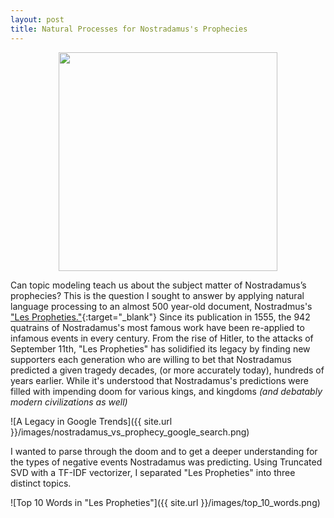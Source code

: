 ```yaml
---
layout: post
title: Natural Processes for Nostradamus's Prophecies
---
```


<center><img src="https://ct101.us/wp-content/uploads/2014/09/Nostradamus2.gif" width="350" height="350"></center>

Can topic modeling teach us about the subject matter of Nostradamus’s prophecies? This is the question I sought to answer by applying natural language processing to an almost 500 year-old document, Nostradmus's ["Les Propheties."](https://www.sacred-texts.com/nos/index.htm){:target="_blank"} Since its publication in 1555, the 942 quatrains of Nostradamus's most famous work have been re-applied to infamous events in every century. From the rise of Hitler, to the attacks of September 11th, "Les Propheties" has solidified its legacy by finding new supporters each generation who are willing to bet that Nostradamus predicted a given tragedy decades, (or more accurately today), hundreds of years earlier. While it's understood that Nostradamus's predictions were filled with impending doom for various kings, and kingdoms *(and debatably modern civilizations as well)*

![A Legacy in Google Trends]({{ site.url }}/images/nostradamus_vs_prophecy_google_search.png)

I wanted to parse through the doom and to get a deeper understanding for the types of negative events Nostradamus was predicting. Using Truncated SVD with a TF-IDF vectorizer, I separated "Les Propheties" into three distinct topics.

![Top 10 Words in "Les Propheties"]({{ site.url }}/images/top_10_words.png)
